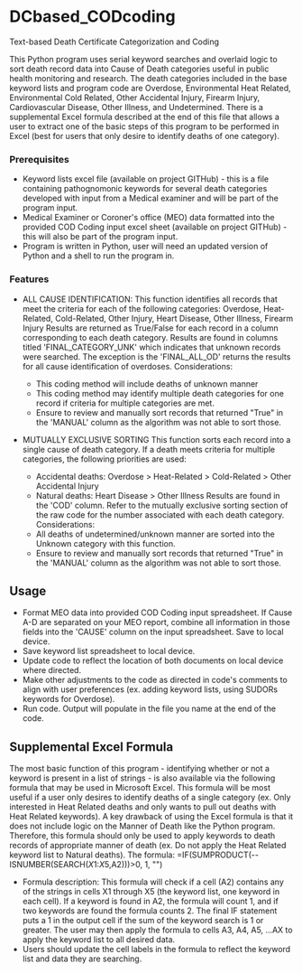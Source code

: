 # DCbased_CODcoding
Text-based Death Certificate Categorization and Coding

This Python program uses serial keyword searches and overlaid logic to sort death record data into Cause of Death categories useful in public health monitoring and research. The death categories included in the base keyword lists and program code are Overdose, Environmental Heat Related, Environmental Cold Related, Other Accidental Injury, Firearm Injury, Cardiovascular Disease, Other Illness, and Undetermined. There is a supplemental Excel formula described at the end of this file that allows a user to extract one of the basic steps of this program to be performed in Excel (best for users that only desire to identify deaths of one category).


### Prerequisites

- Keyword lists excel file (available on project GITHub) - this is a file containing pathognomonic keywords for several death categories developed with input from a Medical examiner and will be part of the program input.
- Medical Examiner or Coroner's office (MEO) data formatted into the provided COD Coding input excel sheet (available on project GITHub) - this will also be part of the program input.
- Program is written in Python, user will need an updated version of Python and a shell to run the program in.

### Features

- ALL CAUSE IDENTIFICATION: 
  This function identifies all records that meet the criteria for each of the following categories:
  Overdose, Heat-Related, Cold-Related, Other Injury, Heart Disease, Other Illness, Firearm Injury
  Results are returned as True/False for each record in a column corresponding to each death category. 
  Results are found in columns titled 'FINAL_CATEGORY_UNK' which indicates that unknown records were searched.
  The exception is the 'FINAL_ALL_OD' returns the results for all cause identification of overdoses.
  Considerations:
  - This coding method will include deaths of unknown manner
  - This coding method may identify multiple death categories for one record if criteria for multiple categories are met.
  - Ensure to review and manually sort records that returned "True" in the 'MANUAL' column as the algorithm was not able to sort those.
  
- MUTUALLY EXCLUSIVE SORTING
  This function sorts each record into a single cause of death category.
  If a death meets criteria for multiple categories, the following priorities are used:
  - Accidental deaths: Overdose > Heat-Related > Cold-Related > Other Accidental Injury
  - Natural deaths: Heart Disease > Other Illness
  Results are found in the 'COD' column. Refer to the mutually exclusive sorting section 
  of the raw code for the number associated with each death category.
Considerations:
  - All deaths of undetermined/unknown manner are sorted into the Unknown category with this function.
  - Ensure to review and manually sort records that returned "True" in the 'MANUAL' column as the algorithm was not able to sort those.
  

## Usage
- Format MEO data into provided COD Coding input spreadsheet. If Cause A-D are separated on your MEO report, combine all information in those fields into the 'CAUSE' column on the input spreadsheet. Save to local device.
- Save keyword list spreadsheet to local device.
- Update code to reflect the location of both documents on local device where directed.
- Make other adjustments to the code as directed in code's comments to align with user preferences (ex. adding keyword lists, using SUDORs keywords for Overdose).
- Run code. Output will populate in the file you name at the end of the code.

## Supplemental Excel Formula
The most basic function of this program - identifying whether or not a keyword is present in a list of strings - is also available via the following formula that may be used in Microsoft Excel. This formula will be most useful if a user only desires to identify deaths of a single category (ex. Only interested in Heat Related deaths and only wants to pull out deaths with Heat Related keywords). A key drawback of using the Excel formula is that it does not include logic on the Manner of Death like the Python program. Therefore, this formula should only be used to apply keywords to death records of appropriate manner of death (ex. Do not apply the Heat Related keyword list to Natural deaths).
The formula: =IF(SUMPRODUCT(--ISNUMBER(SEARCH($X$1:$X$5,A2)))>0, 1, "")
- Formula description: This formula will check if a cell (A2) contains any of the strings in cells X1 through X5 (the keyword list, one keyword in each cell). If a keyword is found in A2, the formula will count 1, and if two keywords are found the formula counts 2. The final IF statement puts a 1 in the output cell if the sum of the keyword search is 1 or greater. The user may then apply the formula to cells A3, A4, A5, ...AX to apply the keyword list to all desired data. 
- Users should update the cell labels in the formula to reflect the keyword list and data they are searching.
